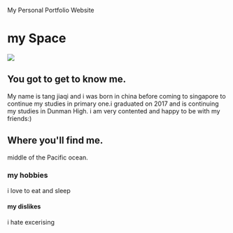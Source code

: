 My Personal Portfolio Website
<!DOCTYPE html>
<html>
<link rel="stylesheet" type="text/css" href="style.css">
<body>
  <h1> my Space </h1>
  <img src="https://encrypted-tbn0.gstatic.com/images?q=tbn:ANd9GcScDhFmYyjZkuG2yIp56hBTV-WoIg7BplA3jxgqf7KJ7nfHJwGnkg"/>
  <h2> You got to get to know me. </h2>
  <p> My name is tang jiaqi and i was born in china
  before coming to singapore to continue my studies in primary one.i graduated on 2017 and is continuing my studies in Dunman High. i am very contented and happy to be with my friends:)</p>

  <h2> Where  you'll find me. </h2>
  <p>middle of the Pacific ocean.</p>
  <h3> my hobbies</h3>
  <p> i love to eat and sleep</p>
  <h4> my dislikes</h4>
  <p> i hate excerising</p>
</body>
</html>


